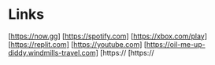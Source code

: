 # Links
[https://now.gg]
[https://spotify.com]
[https://xbox.com/play]
[https://replit.com]
[https://youtube.com]
[https://oil-me-up-diddy.windmills-travel.com]
[https://
[https://
